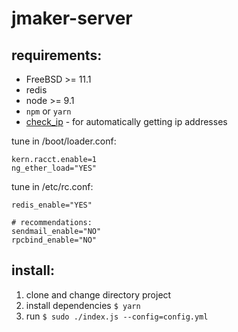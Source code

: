 # jmaker-server

## requirements:

- FreeBSD >= 11.1
- redis
- node >= 9.1
- `npm` or `yarn`
- [check_ip](https://github.com/jail-maker/check_ip) -
for automatically getting ip addresses

tune in /boot/loader.conf:
```
kern.racct.enable=1
ng_ether_load="YES"
```

tune in /etc/rc.conf:
```
redis_enable="YES"

# recommendations:
sendmail_enable="NO"
rpcbind_enable="NO"
```

## install:
1. clone and change directory project
2. install dependencies `$ yarn`
3. run `$ sudo ./index.js --config=config.yml`
